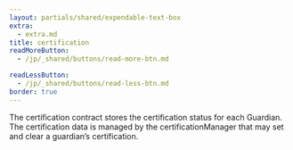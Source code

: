 ```yaml
---
layout: partials/shared/expendable-text-box
extra:
  - extra.md
title: certification
readMoreButton:
  - /jp/_shared/buttons/read-more-btn.md

readLessButton:
  - /jp/_shared/buttons/read-less-btn.md
border: true
---
```


The certification contract stores the certification status for each Guardian. The certification data is managed by the certificationManager that may set and clear a guardian’s certification.
